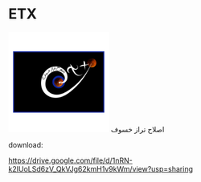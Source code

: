 # ETX
<img src="etx_logo.png" style="width:200px;height:200px">
اصلاح تراز خسوف



download:

https://drive.google.com/file/d/1nRN-k2IUoLSd6zV_QkVJg62kmH1v9kWm/view?usp=sharing
